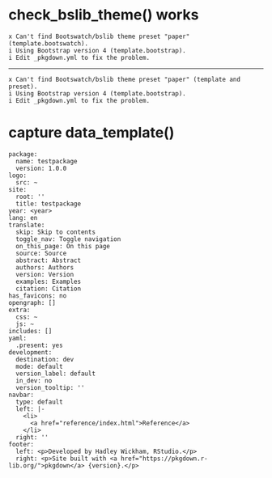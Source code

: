 # check_bslib_theme() works

    x Can't find Bootswatch/bslib theme preset "paper" (template.bootswatch).
    i Using Bootstrap version 4 (template.bootstrap).
    i Edit _pkgdown.yml to fix the problem.

---

    x Can't find Bootswatch/bslib theme preset "paper" (template and preset).
    i Using Bootstrap version 4 (template.bootstrap).
    i Edit _pkgdown.yml to fix the problem.

# capture data_template()

    package:
      name: testpackage
      version: 1.0.0
    logo:
      src: ~
    site:
      root: ''
      title: testpackage
    year: <year>
    lang: en
    translate:
      skip: Skip to contents
      toggle_nav: Toggle navigation
      on_this_page: On this page
      source: Source
      abstract: Abstract
      authors: Authors
      version: Version
      examples: Examples
      citation: Citation
    has_favicons: no
    opengraph: []
    extra:
      css: ~
      js: ~
    includes: []
    yaml:
      .present: yes
    development:
      destination: dev
      mode: default
      version_label: default
      in_dev: no
      version_tooltip: ''
    navbar:
      type: default
      left: |-
        <li>
          <a href="reference/index.html">Reference</a>
        </li>
      right: ''
    footer:
      left: <p>Developed by Hadley Wickham, RStudio.</p>
      right: <p>Site built with <a href="https://pkgdown.r-lib.org/">pkgdown</a> {version}.</p>
    


